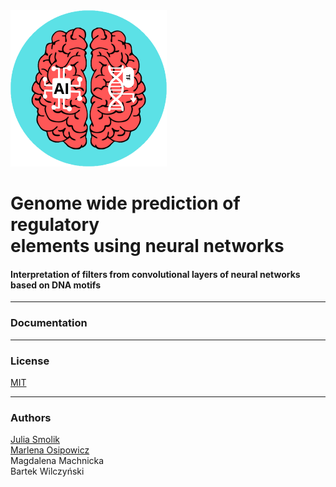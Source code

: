 <img src="./logo.png" width="250" height="250">

# Genome wide prediction of regulatory <br> elements using neural networks
#### Interpretation of filters from convolutional layers of neural networks based on DNA motifs

---------------------------------------------------------------------------------------------------
### Documentation

---------------------------------------------------------------------------------------------------
### License
[MIT](https://choosealicense.com/licenses/mit/)

---------------------------------------------------------------------------------------------------
### Authors
[Julia Smolik](https://github.com/juliasmolik) <br>
[Marlena Osipowicz](https://github.com/marnifora) <br>
Magdalena Machnicka <br>
Bartek Wilczyński
